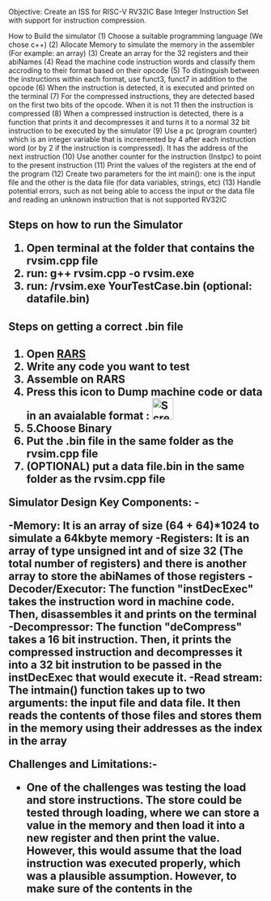 
<title>Spring 2024 Project Report

Dr. Mohamed Shalan
Logic Circuits Simulator
  
Islam M.Abdeen 900225835

aly elaswad 900225517

Ahmed M.Abdeen 900225815 
CSCE 2301 </title>

Objective: Create an ISS for RISC-V RV32IC Base Integer Instruction Set with support for instruction compression.

How to Build the simulator
(1) Choose a suitable programming language (We chose c++)
(2) Allocate Memory to simulate the memory in the assembler (For example: an array)
(3) Create an array for the 32 registers and their abiNames 
(4) Read the machine code instruction words and classify them accroding to their format based on their opcode
(5) To distinguish between the instructions within each format, use funct3, funct7 in addition to the opcode
(6) When the instruction is detected, it is executed and printed on the terminal 
(7) For the compressed instructions, they are detected based on the first two bits of the opcode. When it is not 11 then the instruction is compressed
(8) When a compressed instruction is detected, there is a function that prints it and decompresses it and turns it to a normal 32 bit instruction to be executed by the simulator
(9) Use a pc (program counter) which is an integer variable that is incremented by 4 after each instruction word (or by 2 if the instruction is compressed). It has the address of the next instruction
(10) Use another counter for the instruction (Instpc) to point to the present instruction
(11) Print the values of the registers at the end of the program 
(12) Create two parameters for the int main(): one is the input file and the other is the data file (for data variables, strings, etc)
(13) Handle potential errors, such as not being able to access the input or the data file and reading an unknown instruction that is not supported RV32IC
  







<h2>Steps on how to run the Simulator<h/>

1. Open terminal at the folder that contains the rvsim.cpp file
2. run: g++ rvsim.cpp -o rvsim.exe
3. run: /rvsim.exe YourTestCase.bin (optional: datafile.bin)
<h4>Steps on getting a correct .bin file<h4/>

1. Open [RARS]([url](https://github.com/TheThirdOne/rars))
2. Write any code you want to test
3. Assemble on RARS
4. Press this icon to Dump machine code or data in an avaialable format : <img width="42" alt="Screenshot 2024-06-29 at 1 15 15 AM" src="https://github.com/alyelaswad/Project1DigitalDesign/assets/124714695/a46ffc95-fa11-492c-b0a7-52da394af334"><br/>
5. 5.Choose Binary
6. Put the .bin file in the same folder as the rvsim.cpp file
7. (OPTIONAL) put a data file.bin in the same folder as the rvsim.cpp file

Simulator Design
Key Components: -

-Memory: It is an array of size (64 + 64)*1024 to simulate a 64kbyte memory
-Registers: It is an array of type unsigned int and of size 32 (The total number of registers) and there is another array to store the abiNames of those registers
-Decoder/Executor: The function "instDecExec" takes the instruction word in machine code. Then, disassembles it and prints on the terminal
-Decompressor: The function "deCompress" takes a 16 bit instruction. Then, it prints the compressed instruction and decompresses it into a 32 bit instrution to be passed in the instDecExec that would execute it.
-Read stream: The intmain() function takes up to two arguments: the input file and data file. It then reads the contents of those files and stores them in the memory using their addresses as the index in the array

Challenges and Limitations:-
- One of the challenges was testing the load and store instructions. The store could be tested through loading, where we can store a value in the memory and then load it into a new register and then print the value. However, this would assume that the load instruction was executed properly, which was a plausible assumption. However, to make sure of the contents in the 


